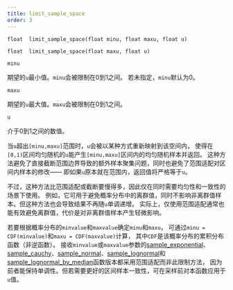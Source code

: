 ```yaml
---
title: limit_sample_space
order: 3
---
```


`float  limit_sample_space(float minu, float maxu, float u)`

`float  limit_sample_space(float maxu, float u)`

`minu`

期望的`u`最小值。`minu`会被限制在0到1之间。
若未指定，`minu`默认为0。

`maxu`

期望的`u`最大值。`maxu`会被限制在0到1之间。

`u`

介于0到1之间的数值。

当`u`超出`[minu,maxu]`范围时，`u`会被以某种方式重新映射到该空间内，
使得在`[0,1)`区间均匀随机的`u`能产生`[minu,maxu]`区间内的均匀随机样本并返回。
这种方法避免了直接截断范围边界导致的额外样本聚集问题，同时也避免了范围适配对区间内样本的修改——
即如果`u`原本就在范围内，返回值将严格等于`u`。

不过，这种方法比范围适配或截断要慢得多，因此仅在同时需要均匀性和一致性的场景下使用。
例如，它可用于避免概率分布中的离群值，同时不影响非离群值样本。但这种方法也会导致结果不再随`u`单调递增。
实际上，仅使用范围适配通常也能有效避免离群值，代价是对非离群值样本产生轻微影响。

若要根据概率分布的`minvalue`和`maxvalue`确定`minu`和`maxu`，
可通过`minu = CDF(minvalue)`和`maxu = CDF(maxvalue)`计算，
其中`CDF`是该概率分布的累积分布函数（非逆函数）。
接收`minvalue`或`maxvalue`参数的[sample_exponential](sample_exponential.html "对指数分布进行采样")、
[sample_cauchy](sample_cauchy.html "对柯西（洛伦兹）分布进行采样")、[sample_normal](sample_normal.html "对正态（高斯）分布进行采样")、[sample_lognormal](sample_lognormal.html "基于底层正态分布参数对对数正态分布进行采样")和
[sample_lognormal_by_median](sample_lognormal_by_median.html "基于中位数和标准差对对数正态分布进行采样")函数版本都采用范围适配而非此限制方法，
因为前者能保持单调性。但若需要更好的区间样本一致性，可在采样前对本函数应用于`u`值。
